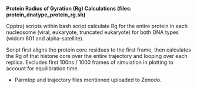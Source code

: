 **Protein Radius of Gyration (Rg) Calculations (files: protein_dnatype_protein_rg.sh)**

Cpptraj scripts within bash script calculate Rg for the entire protein in each nucleosome (viral, eukaryote, truncated eukaryote) for both DNA types (widom 601 and alpha-satellite). 

Script first aligns the protein core residues to the first frame, then calculates the Rg of that histone core over the entire trajectory and looping over each replica.
Excludes first 100ns / 1000 frames of simulation in plotting to account for equilibration time. 

- Parmtop and trajectory files mentioned uploaded to Zenodo.
